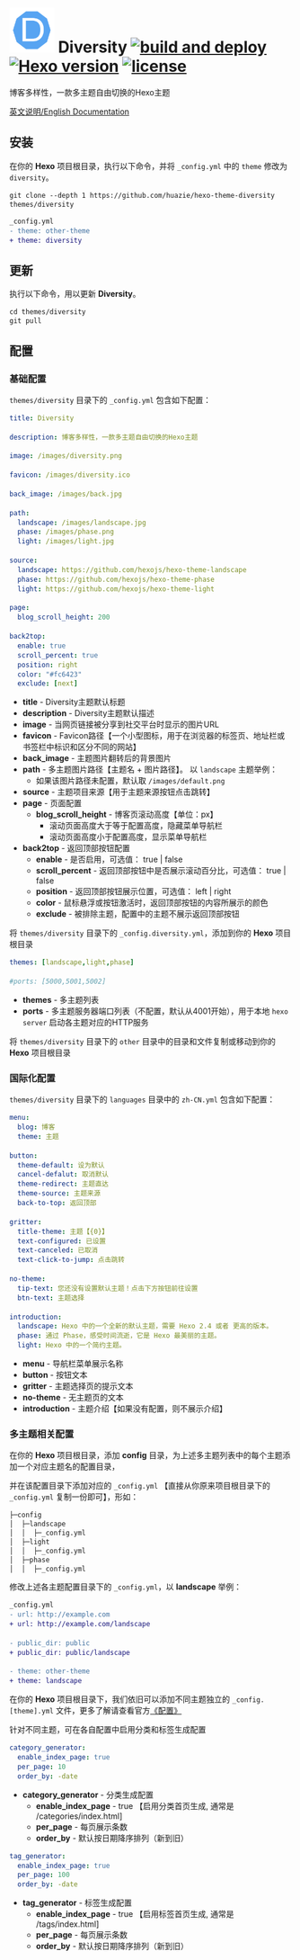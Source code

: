 # <img src="source/images/diversity.png" width="80" height="80"> Diversity [![build and deploy](https://img.shields.io/github/actions/workflow/status/huazie/huazie.github.io/pages.yml?branch=main&label=build%20and%20deploy&logo=github)](https://github.com/huazie/huazie.github.io/actions/workflows/pages.yml) [![Hexo version](https://img.shields.io/badge/hexo-%3E=5.3.0-blue?style=flat-square&logo=hexo)](https://hexo.io) [![license](https://img.shields.io/badge/license-MIT-orange)](https://github.com/huazie/hexo-theme-diversity/blob/main/LICENSE)
博客多样性，一款多主题自由切换的Hexo主题

[英文说明/English Documentation](README_EN.md)

## 安装

在你的 **Hexo** 项目根目录，执行以下命令，并将 `_config.yml` 中的 `theme` 修改为 `diversity`。

```
git clone --depth 1 https://github.com/huazie/hexo-theme-diversity themes/diversity
```

``` diff
_config.yml
- theme: other-theme
+ theme: diversity
```

## 更新

执行以下命令，用以更新 **Diversity**。

```
cd themes/diversity
git pull
```

## 配置

### 基础配置

`themes/diversity` 目录下的 `_config.yml` 包含如下配置：

```yml
title: Diversity

description: 博客多样性，一款多主题自由切换的Hexo主题

image: /images/diversity.png

favicon: /images/diversity.ico

back_image: /images/back.jpg

path:
  landscape: /images/landscape.jpg
  phase: /images/phase.png
  light: /images/light.jpg

source:
  landscape: https://github.com/hexojs/hexo-theme-landscape
  phase: https://github.com/hexojs/hexo-theme-phase
  light: https://github.com/hexojs/hexo-theme-light

page:
  blog_scroll_height: 200

back2top:
  enable: true
  scroll_percent: true
  position: right
  color: "#fc6423"
  exclude: [next]
```

- **title** - Diversity主题默认标题
- **description** - Diversity主题默认描述
- **image** - 当网页链接被分享到社交平台时显示的图片URL
- **favicon** - Favicon路径【一个小型图标，用于在浏览器的标签页、地址栏或书签栏中标识和区分不同的网站】
- **back_image** - 主题图片翻转后的背景图片
- **path** - 多主题图片路径【主题名 + 图片路径】。 以 `landscape` 主题举例：
  - 如果该图片路径未配置，默认取 `/images/default.png`
- **source** - 主题项目来源【用于主题来源按钮点击跳转】
- **page** - 页面配置
  - **blog_scroll_height** - 博客页滚动高度【单位：px】
    - 滚动页面高度大于等于配置高度，隐藏菜单导航栏
    - 滚动页面高度小于配置高度，显示菜单导航栏
- **back2top** - 返回顶部按钮配置
  - **enable** - 是否启用，可选值： true | false
  - **scroll_percent** - 返回顶部按钮中是否展示滚动百分比，可选值： true | false
  - **position** - 返回顶部按钮展示位置，可选值： left | right
  - **color** - 鼠标悬浮或按钮激活时，返回顶部按钮的内容所展示的颜色
  - **exclude** - 被排除主题，配置中的主题不展示返回顶部按钮

将 `themes/diversity` 目录下的 `_config.diversity.yml`，添加到你的 **Hexo** 项目根目录

```yml
themes: [landscape,light,phase]

#ports: [5000,5001,5002]
```

- **themes** - 多主题列表
- **ports** - 多主题服务器端口列表（不配置，默认从4001开始），用于本地 `hexo server` 启动各主题对应的HTTP服务

将 `themes/diversity` 目录下的 `other` 目录中的目录和文件复制或移动到你的 **Hexo** 项目根目录

### 国际化配置

`themes/diversity` 目录下的 `languages` 目录中的 `zh-CN.yml` 包含如下配置：

```yml
menu:
  blog: 博客
  theme: 主题

button:
  theme-default: 设为默认
  cancel-defalut: 取消默认
  theme-redirect: 主题直达
  theme-source: 主题来源
  back-to-top: 返回顶部

gritter:
  title-theme: 主题【{0}】
  text-configured: 已设置
  text-canceled: 已取消
  text-click-to-jump: 点击跳转

no-theme:
  tip-text: 您还没有设置默认主题！点击下方按钮前往设置
  btn-text: 主题选择

introduction:
  landscape: Hexo 中的一个全新的默认主题，需要 Hexo 2.4 或者 更高的版本。
  phase: 通过 Phase，感受时间流逝，它是 Hexo 最美丽的主题。
  light: Hexo 中的一个简约主题。
```

- **menu** - 导航栏菜单展示名称
- **button** - 按钮文本
- **gritter** - 主题选择页的提示文本
- **no-theme** - 无主题页的文本
- **introduction** - 主题介绍【如果没有配置，则不展示介绍】

### 多主题相关配置

在你的 **Hexo** 项目根目录，添加 **config** 目录，为上述多主题列表中的每个主题添加一个对应主题名的配置目录，

并在该配置目录下添加对应的 `_config.yml` 【直接从你原来项目根目录下的 `_config.yml` 复制一份即可】，形如：

```pre
├─config
│  ├─landscape
│  │  ├─_config.yml
│  ├─light
│  │  ├─_config.yml
│  ├─phase
│  │  ├─_config.yml
```

修改上述各主题配置目录下的 `_config.yml`，以 **landscape** 举例：

``` diff
_config.yml
- url: http://example.com
+ url: http://example.com/landscape

- public_dir: public
+ public_dir: public/landscape

- theme: other-theme
+ theme: landscape
```

在你的 **Hexo** 项目根目录下，我们依旧可以添加不同主题独立的 `_config.[theme].yml` 文件，更多了解请查看官方[《配置》](https://hexo.io/zh-cn/docs/configuration)

针对不同主题，可在各自配置中启用分类和标签生成配置
```yml
category_generator:
  enable_index_page: true
  per_page: 10
  order_by: -date
```

- **category_generator** - 分类生成配置
  - **enable_index_page** - true 【启用分类首页生成, 通常是 /categories/index.html]
  - **per_page** - 每页展示条数
  - **order_by** - 默认按日期降序排列（新到旧）

```yml
tag_generator:
  enable_index_page: true
  per_page: 100
  order_by: -date
```

- **tag_generator** - 标签生成配置
  - **enable_index_page** - true 【启用标签首页生成, 通常是 /tags/index.html]
  - **per_page** - 每页展示条数
  - **order_by** - 默认按日期降序排列（新到旧）